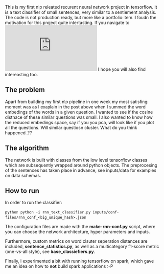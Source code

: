 This is my first nlp releated recurent neural network project in tensorflow. It is a text classifier of small sentences, very similar to a sentiement analysis. The code is not production ready, but more like a portfolio item. I foudn the motivation for this project quite intertasting. If you navigate to ![doc/popular.pdf](https://github.com/vsyropou/rnn-text-classifier/blob/master/doc/popular.pdf) I hope you will also find intereasting too. 

## The problem
Apart from building my first nlp pipeline in one week my most satisfing moment was as I exaplain in the post above when I summed the word embedings of the words in a given question. I wanted to see if the cosine distnace of these similar questions was small. I also wanted to know how the reduced embedings space, say if you you pca, will look like if you plot all the questions. Will similar questiosn cluster. What do you think happened..??

## The algorithm
The network is built with classes from the low level tensorflow classes which are subsequently wrapped around python objects. The preprocesing of the sentences has taken place in advance, see inputs/data for examples on data schemas.

## How to run
In order to run the classifier:

``python
python -i rnn_text_classifier.py inputs/conf-files/rnn_conf_<big_unique_hash>.json
``

The configuration files are made with the **make-rnn-conf.py** script, where you can choose the network architecture, hyper parameters and inputs.

Furthermore, custom metrics on word clsuter seperation distances are included, **sentence_statistics.py**, as well as a multicategory f1-score metric (one-vs-all style), see **base_classiefiers.py**. 

Finally, I experimented a bit with running tensorflow on spark, which gave me an idea on how to **not** build spark applications :-P

